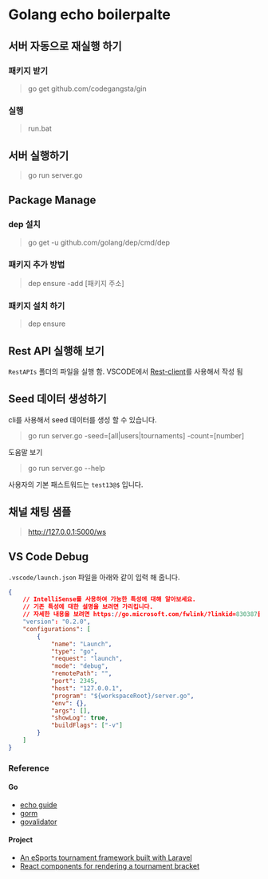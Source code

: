 # Golang echo boilerpalte

## 서버 자동으로 재실행 하기
### 패키지 받기
> go get github.com/codegangsta/gin
### 실행 
> run.bat

## 서버 실행하기
> go run server.go

## Package Manage
### dep 설치
> go get -u github.com/golang/dep/cmd/dep

### 패키지 추가 방법
> dep ensure -add [패키지 주소]

### 패키지 설치 하기
> dep ensure 

## Rest API 실행해 보기
`RestAPIs` 폴더의 파일을 실행 함.
VSCODE에서 [Rest-client](https://marketplace.visualstudio.com/items?itemName=humao.rest-client)를 사용해서 작성 됨

## Seed 데이터 생성하기
cli를 사용해서 seed 데이터를 생성 할 수 있습니다.
> go run server.go -seed=[all|users|tournaments] -count=[number]

도움말 보기
> go run server.go --help

사용자의 기본 패스트워드는 `test13@$` 입니다.


## 채널 채팅 샘플
> http://127.0.0.1:5000/ws




## VS Code Debug

`.vscode/launch.json` 파일을 아래와 같이 입력 해 줍니다.

```json
{
    // IntelliSense를 사용하여 가능한 특성에 대해 알아보세요.
    // 기존 특성에 대한 설명을 보려면 가리킵니다.
    // 자세한 내용을 보려면 https://go.microsoft.com/fwlink/?linkid=830387을(를) 방문하세요.
    "version": "0.2.0",
    "configurations": [
        {
            "name": "Launch",
            "type": "go",
            "request": "launch",
            "mode": "debug",
            "remotePath": "",
            "port": 2345,
            "host": "127.0.0.1",
            "program": "${workspaceRoot}/server.go",
            "env": {},
            "args": [],
            "showLog": true,
            "buildFlags": ["-v"]
        }
    ]
}
```



### Reference
#### Go
- [echo guide](https://echo.labstack.com/guide)
- [gorm](http://gorm.io/docs/)
- [govalidator](https://github.com/asaskevich/govalidator)

#### Project
- [An eSports tournament framework built with Laravel](https://github.com/g33kidd/bracket)
- [React components for rendering a tournament bracket](https://github.com/moodysalem/react-tournament-bracket)
